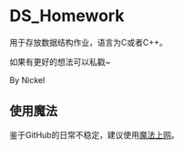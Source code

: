# DS_Homework

用于存放数据结构作业，语言为C或者C++。

  
如果有更好的想法可以私戳~

By Nickel

## 使用魔法

鉴于GitHub的日常不稳定，建议使用[魔法上网](https://wallesspku.com)。





